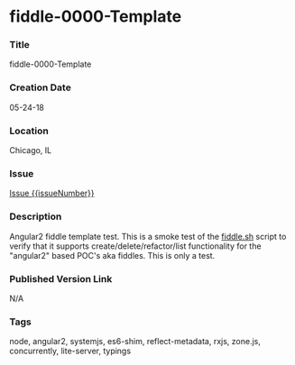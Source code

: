 fiddle-0000-Template
======

### Title

fiddle-0000-Template


### Creation Date

05-24-18


### Location

Chicago, IL


### Issue

[Issue {{issueNumber}}](https://github.com/bradyhouse/house/issues/{{issueNumber}})


### Description

Angular2 fiddle template test.  This is a smoke test of the [fiddle.sh](../../scripts/fiddle.sh) script to verify that
it supports create/delete/refactor/list functionality for the "angular2" based POC's aka fiddles. This is only a test.


### Published Version Link

N/A


### Tags

node, angular2, systemjs, es6-shim, reflect-metadata, rxjs, zone.js, concurrently, lite-server, typings
